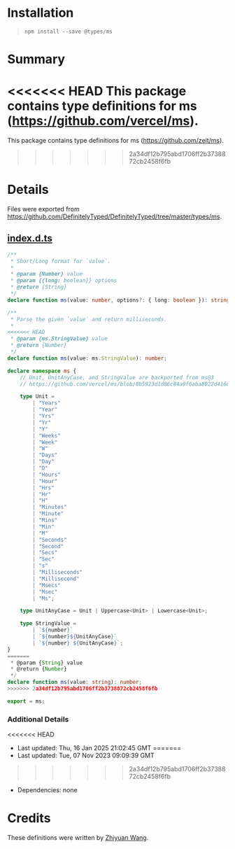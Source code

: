 # Installation
> `npm install --save @types/ms`

# Summary
<<<<<<< HEAD
This package contains type definitions for ms (https://github.com/vercel/ms).
=======
This package contains type definitions for ms (https://github.com/zeit/ms).
>>>>>>> 2a34df12b795abd1706ff2b3738872cb2458f6fb

# Details
Files were exported from https://github.com/DefinitelyTyped/DefinitelyTyped/tree/master/types/ms.
## [index.d.ts](https://github.com/DefinitelyTyped/DefinitelyTyped/tree/master/types/ms/index.d.ts)
````ts
/**
 * Short/Long format for `value`.
 *
 * @param {Number} value
 * @param {{long: boolean}} options
 * @return {String}
 */
declare function ms(value: number, options?: { long: boolean }): string;

/**
 * Parse the given `value` and return milliseconds.
 *
<<<<<<< HEAD
 * @param {ms.StringValue} value
 * @return {Number}
 */
declare function ms(value: ms.StringValue): number;

declare namespace ms {
    // Unit, UnitAnyCase, and StringValue are backported from ms@3
    // https://github.com/vercel/ms/blob/8b5923d1d86c84a9f6aba8022d416dcf2361aa8d/src/index.ts

    type Unit =
        | "Years"
        | "Year"
        | "Yrs"
        | "Yr"
        | "Y"
        | "Weeks"
        | "Week"
        | "W"
        | "Days"
        | "Day"
        | "D"
        | "Hours"
        | "Hour"
        | "Hrs"
        | "Hr"
        | "H"
        | "Minutes"
        | "Minute"
        | "Mins"
        | "Min"
        | "M"
        | "Seconds"
        | "Second"
        | "Secs"
        | "Sec"
        | "s"
        | "Milliseconds"
        | "Millisecond"
        | "Msecs"
        | "Msec"
        | "Ms";

    type UnitAnyCase = Unit | Uppercase<Unit> | Lowercase<Unit>;

    type StringValue =
        | `${number}`
        | `${number}${UnitAnyCase}`
        | `${number} ${UnitAnyCase}`;
}
=======
 * @param {String} value
 * @return {Number}
 */
declare function ms(value: string): number;
>>>>>>> 2a34df12b795abd1706ff2b3738872cb2458f6fb

export = ms;

````

### Additional Details
<<<<<<< HEAD
 * Last updated: Thu, 16 Jan 2025 21:02:45 GMT
=======
 * Last updated: Tue, 07 Nov 2023 09:09:39 GMT
>>>>>>> 2a34df12b795abd1706ff2b3738872cb2458f6fb
 * Dependencies: none

# Credits
These definitions were written by [Zhiyuan Wang](https://github.com/danny8002).
